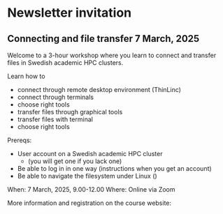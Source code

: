 # Newsletter invitation

## Connecting and file transfer 7 March, 2025

Welcome to a 3-hour workshop where you learn to connect and transfer files in Swedish academic HPC clusters. 

Learn how to 

- connect through remote desktop environment (ThinLinc)
- connect through terminals
- choose right tools
- transfer files through graphical tools
- transfer files with terminal
- choose right tools

Prereqs: 
- User account on a Swedish academic HPC cluster
    - (you will get one if you lack one)
- Be able to log in in one way (instructions when you get an account)
- Be able to navigate the filesystem under Linux ()

When: 7 March, 2025, 9.00-12.00
Where: Online via Zoom

More information and registration on the course website: 
